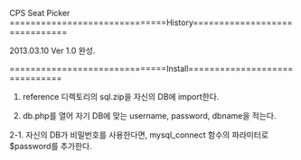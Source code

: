 CPS Seat Picker
==============================History==============================

2013.03.10 Ver 1.0 완성.

==============================Install==============================

1. reference 디렉토리의 sql.zip을 자신의 DB에 import한다.

2. db.php를 열어 자기 DB에 맞는 username, password, dbname을 적는다.

2-1. 자신의 DB가 비밀번호를 사용한다면, mysql_connect 함수의 파라미터로 $password를 추가한다.
